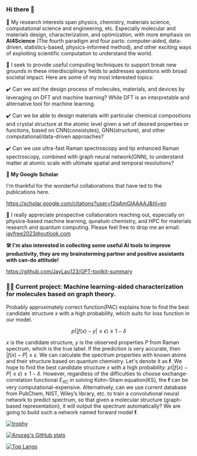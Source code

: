 ### Hi there 👋  

:microscope: My research interests span physics, chemistry, materials science, computational science and engineering, etc. Especially molecular and materials design, characterization, and optimization, with more emphasis on **AI4Science** (The fourth paradigm and four parts: computer-aided, data-driven, statistics-based, physics-informed method), and other exciting ways of exploiting scientific computation to understand the world.

🚀 I seek to provide useful computing techniques to support break new grounds in these interdisciplinary fields to addresses questions with broad societal impact. Here are some of my most interested topics:

:heavy_check_mark: Can we aid the design process of molecules, materials, and devices by leveraging on DFT and machine learning? While DFT is an interpretable and alternative tool for machine learning.

:heavy_check_mark: Can we be able to design materials with particular chemical compositions and crystal structure at the atomic level given a set of desired properties or functions, based on CNN(consistutes), GNN(structure), and other computational/data-driven approaches?

:heavy_check_mark: Can we use ultra-fast Raman spectroscopy and tip enhanced Raman spectroscopy, combined with graph neural network(GNN), to understand matter at atomic scale with ultimate spatial and temporal resolutions? 


**🎉 My Google Scholar**

I'm thankful for the wonderful collaborations that have led to the publications here.

https://scholar.google.com/citations?user=f2qAmGIAAAAJ&hl=en

📧 I really appreciate prospective collaborators reaching out, especially on physice-based machine learning, qunatum chemistry, and HPC for materials research and quantum computing. Please feel free to drop me an email: jayfree2023@outlook.com

**🛠️ I'm also interested in collecting some useful AI tools to improve productivity, they are my brainstorming partner and positive assistants with can-do attitude!**

https://github.com/JayLau123/GPT-toolkit-summary

### 👨‍💻 Current project: Machine learning-aided characterization for molecules based on graph theory.

Probably approximately correct function(PAC) explains how to find the best candidate structure $x$ with a high probability, which suits for loss function in our model.
 
$$p(|f(x)-y| \leq \epsilon) \geq 1-\delta$$

$x$ is the candidate structure, $y$ is the observed properties $P$ from Raman spectrum, which is the true label. If the prediction is very accurate, then $|f(x)-P|\leq \epsilon$. We can calculate the spectrum properties with known atoms and their structure based on quantum chemistry. Let's denote it as $\boldsymbol{f}$. We hope to find the best candidate structure $x$ with a high probability: $p(|f(x)-P| \leq \epsilon) \geq 1-\delta$. However, regardless of the difficulties to choose exchange-correlation functional $E_{XC}$ in solving Kohn-Sham equation(KS), the $\boldsymbol{f}$ can be very computational-expensive. Alternatively, can we use current database from PubChem, NIST, Wiley’s library, etc. to train a convolutional neural network to predict spectrum, so that given a molecular structure (graph-based representation), it will output the spectrum automatically? We are going to build such a network named forward model $\boldsymbol{f}$.

[![trophy](https://github-profile-trophy.vercel.app/?username=JayLau123&theme=onedark)](https://github.com/ryo-ma/github-profile-trophy)

[![Anurag's GitHub stats](https://github-readme-stats.vercel.app/api?username=JayLau123)](https://github.com/anuraghazra/github-readme-stats)

[![Top Langs](https://github-readme-stats.vercel.app/api/top-langs/?username=JayLau123)](https://github.com/anuraghazra/github-readme-stats)


